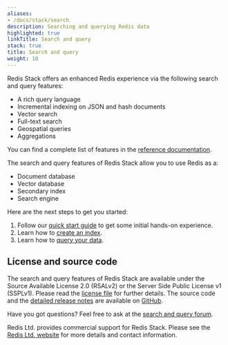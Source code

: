 ```yaml
---
aliases:
- /docs/stack/search
description: Searching and querying Redis data
highlighted: true
linkTitle: Search and query
stack: true
title: Search and query
weight: 10
---
```


Redis Stack offers an enhanced Redis experience via the following search and query features:

- A rich query language
- Incremental indexing on JSON and hash documents
- Vector search
- Full-text search
- Geospatial queries
- Aggregations

You can find a complete list of features in the [reference documentation](/docs/interact/search-and-query/advanced-concepts/).

The search and query features of Redis Stack allow you to use Redis as a:

- Document database
- Vector database
- Secondary index
- Search engine

Here are the next steps to get you started:

1. Follow our [quick start guide](/docs/get-started/document-database/) to get some initial hands-on experience.
2. Learn how to [create an index](/docs/interact/search-and-query/indexing/).
3. Learn how to [query your data](/docs/interact/search-and-query/query/).

## License and source code

The search and query features of Redis Stack are available under the Source Available License 2.0 (RSALv2) or the Server Side Public License v1 (SSPLv1). Please read the [license file](https://raw.githubusercontent.com/RediSearch/RediSearch/master/LICENSE.txt) for further details. The source code and the [detailed release notes](https://github.com/RediSearch/RediSearch/releases) are available on [GitHub](https://github.com/RediSearch/RediSearch).

Have you got questions? Feel free to ask at the [search and query forum](https://forum.redis.com/c/modules/redisearch/).

Redis Ltd. provides commercial support for Redis Stack. Please see the [Redis Ltd. website](https://redis.com/redis-enterprise/technology/redis-search/#sds) for more details and contact information.

<br/>
